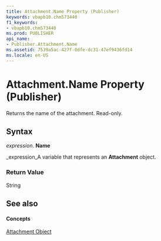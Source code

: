 ```yaml
---
title: Attachment.Name Property (Publisher)
keywords: vbapb10.chm573440
f1_keywords:
- vbapb10.chm573440
ms.prod: PUBLISHER
api_name:
- Publisher.Attachment.Name
ms.assetid: 7539a5ac-427f-0dfe-dc31-47ef9436fd14
ms.locale: en-US
---
```



# Attachment.Name Property (Publisher)

Returns the name of the attachment. Read-only.


## Syntax

 _expression_. **Name**

 _expression_A variable that represents an  **Attachment** object.


### Return Value

String


## See also


#### Concepts


 [Attachment Object](attachment-object-publisher.md)

